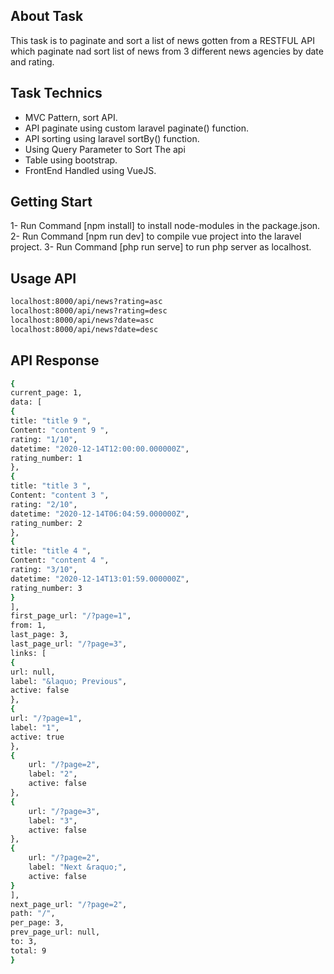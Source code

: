 ## About Task

This task is to paginate and sort a list of news gotten from a RESTFUL API which paginate nad sort list of news from 3 different news agencies by date and rating.


## Task Technics

- MVC Pattern, sort API.
- API paginate using custom laravel paginate() function.
- API sorting using laravel sortBy() function.
- Using Query Parameter to Sort The api
- Table using bootstrap.
- FrontEnd Handled using VueJS.


## Getting Start

1- Run Command [npm install] to install node-modules in the package.json.
2- Run Command [npm run dev] to compile vue project into the laravel project.
3- Run Command [php run serve] to run php server as localhost.


## Usage API 
```bash
localhost:8000/api/news?rating=asc 
localhost:8000/api/news?rating=desc
localhost:8000/api/news?date=asc
localhost:8000/api/news?date=desc
```
## API Response
```bash
{
current_page: 1,
data: [
{
title: "title 9 ",
Content: "content 9 ",
rating: "1/10",
datetime: "2020-12-14T12:00:00.000000Z",
rating_number: 1
},
{
title: "title 3 ",
Content: "content 3 ",
rating: "2/10",
datetime: "2020-12-14T06:04:59.000000Z",
rating_number: 2
},
{
title: "title 4 ",
Content: "content 4 ",
rating: "3/10",
datetime: "2020-12-14T13:01:59.000000Z",
rating_number: 3
}
],
first_page_url: "/?page=1",
from: 1,
last_page: 3,
last_page_url: "/?page=3",
links: [
{
url: null,
label: "&laquo; Previous",
active: false
},
{
url: "/?page=1",
label: "1",
active: true
},
{
    url: "/?page=2",
    label: "2",
    active: false
},
{
    url: "/?page=3",
    label: "3",
    active: false
},
{
    url: "/?page=2",
    label: "Next &raquo;",
    active: false
}
],
next_page_url: "/?page=2",
path: "/",
per_page: 3,
prev_page_url: null,
to: 3,
total: 9
}
```